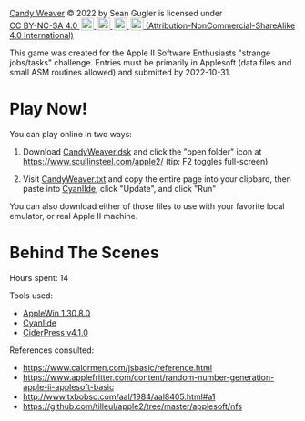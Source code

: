 <!--
Candy Weaver © 2022 by Sean Gugler is licensed under CC BY-NC-SA 4.0 (Attribution-NonCommercial-ShareAlike 4.0 International). To view a copy of this license, visit http://creativecommons.org/licenses/by-nc-sa/4.0/
-->
<p xmlns:cc="http://creativecommons.org/ns#" xmlns:dct="http://purl.org/dc/terms/">
 <a property="dct:title" rel="cc:attributionURL" href="https://github.com/sean-gugler/candyweaver">Candy Weaver</a>
 © 2022 by <span property="cc:attributionName">Sean Gugler</span>
 is licensed under 
 <a href="http://creativecommons.org/licenses/by-nc-sa/4.0/?ref=chooser-v1" target="_blank" rel="license noopener noreferrer" style="display:inline-block;">CC BY-NC-SA 4.0
  <img style="height:22px!important;margin-left:3px;vertical-align:text-bottom;" src="https://mirrors.creativecommons.org/presskit/icons/cc.svg?ref=chooser-v1">
  <img style="height:22px!important;margin-left:3px;vertical-align:text-bottom;" src="https://mirrors.creativecommons.org/presskit/icons/by.svg?ref=chooser-v1">
  <img style="height:22px!important;margin-left:3px;vertical-align:text-bottom;" src="https://mirrors.creativecommons.org/presskit/icons/nc.svg?ref=chooser-v1">
  <img style="height:22px!important;margin-left:3px;vertical-align:text-bottom;" src="https://mirrors.creativecommons.org/presskit/icons/sa.svg?ref=chooser-v1">
  (Attribution-NonCommercial-ShareAlike 4.0 International)
 </a>
</p>

This game was created for the Apple II Software Enthusiasts "strange jobs/tasks" challenge. Entries must be primarily in Applesoft (data files and small ASM routines allowed) and submitted by 2022-10-31.

# Play Now!

You can play online in two ways:

1. Download [CandyWeaver.dsk](https://github.com/sean-gugler/candy-weaver/raw/main/CandyWeaver.dsk) and click the "open folder" icon at https://www.scullinsteel.com/apple2/ (tip: F2 toggles full-screen)

2. Visit [CandyWeaver.txt](https://github.com/sean-gugler/candy-weaver/raw/main/CANDYWEAVER.txt) and copy the entire page into your clipbard, then paste into [CyanIIde](https://www.paleotronic.com/applesoft/), click "Update", and click "Run"

You can also download either of those files to use with your favorite local emulator, or real Apple II machine.

# Behind The Scenes

Hours spent: 14

Tools used:
* [AppleWin 1.30.8.0]()
* [CyanIIde](https://www.paleotronic.com/applesoft/)
* [CiderPress v4.1.0]()

References consulted:
* https://www.calormen.com/jsbasic/reference.html
* https://www.applefritter.com/content/random-number-generation-apple-ii-applesoft-basic
* http://www.txbobsc.com/aal/1984/aal8405.html#a1
* https://github.com/tilleul/apple2/tree/master/applesoft/nfs
